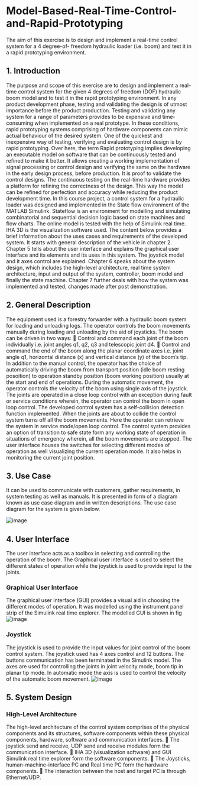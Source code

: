 # Model-Based-Real-Time-Control-and-Rapid-Prototyping
The aim of this exercise is to design and implement a real-time control system for a 4 degree-of- freedom hydraulic loader (i.e. boom) and test it in a rapid prototyping environment.

## 1. Introduction
The purpose and scope of this exercise are to design and implement a real-time control system for the given 4 degrees of freedom (DOF) hydraulic boom model and to test it in the rapid prototyping environment. 
In any product development phase, testing and validating the design is of utmost importance before the product production. Testing and validating any system for a range of parameters provides to be expensive and time-consuming when implemented on a real prototype. In these conditions, rapid prototyping systems comprising of hardware components can mimic actual behaviour of the desired system. 
One of the quickest and inexpensive way of testing, verifying and evaluating control design is by rapid prototyping. Over here, the term Rapid prototyping implies developing an executable model on software that can be continuously tested and refined to make it better. It allows creating a working implementation of signal processing or control design and verifying the same on the hardware in the early design process, before production. It is proof to validate the control designs. The continuous testing on the real-time hardware provides a platform for refining the correctness of the design. This way the model can be refined for perfection and accuracy while reducing the product development time. 
In this course project, a control system for a hydraulic loader was designed and implemented in the State flow environment of the MATLAB Simulink. Stateflow is an environment for modelling and simulating combinatorial and sequential decision logic based on state machines and flow charts. The online model is tested with the help of Simulink real time. IHA 3D is the visualization software used.
The content below provides a brief information  about the uses cases and requirements of the 
developed system. It starts with general description of the vehicle in chapter 2. Chapter 5 tells 
about the user interface and explains the graphical user interface and its elements and its uses 
in this system. The joystick model and it axes control are explained. 
Chapter 6 speaks about the system design, which includes the high-level architecture, real 
time system architecture, input and output of the system, controller, boom model and finally 
the state machine. 
Chapter 7 further deals with how the system was implemented and tested, changes made 
after post demonstration.

## 2. General Description
The equipment used is a forestry forwarder with a hydraulic boom system for loading and unloading logs. The operator controls the boom movements manually during loading and unloading by the aid of joysticks. The boom can be driven in two ways: 
  Control and command each joint of the boom individually i.e. joint angles q1, q2, q3 and telescopic joint d4. 
  Control and command the end of the boom along the planar coordinate axes i.e. joint angle q1, horizontal distance (x) and vertical distance (y) of the boom’s tip. 
In addition to the manual control, the operator has the choice of automatically driving the 
boom from transport position (idle boom resting posoition) to operation standby position (boom working position) usually at the start and end of operations. During the automatic movement, the operator controls the velocity of the boom using single axis of the joystick. 
The joints are operated in a close loop control with an exception during fault or service conditions wherein, the operator can control the boom in open loop control. The developed control system has a self-collision detection function implemented. When the joints are about to collide the control system turns off all the boom movements. Here the operator can retrieve the system in service mode/open loop control. The control system provides an option of transition to safe state form any working state of operation in situations of emergency wherein, all the boom movements are stopped. The user interface houses the switches for selecting different modes of operation as well visualizing the current operation mode. It also helps in monitoring the current joint position.

## 3. Use Case
It can be used to communicate with customers, gather requirements, in system testing as well as manuals. It is presented in form of a diagram known as use case diagram and in written descriptions. The use case diagram for the system is given below. 

![image](https://user-images.githubusercontent.com/51742367/59343975-aeeb5a00-8d15-11e9-903c-0ad0b4f5625f.png)

## 4. User Interface
The user interface acts as a toolbox in selecting and controlling the operation of the boom. The Graphical user interface is used to select the different states of operation while the joystick is used to provide input to the joints. 
### Graphical User Interface
The graphical user interface (GUI) provides a visual aid in choosing the different modes of operation. It was modelled using the instrument panel strip of the Simulink real time explorer. The modelled GUI is shown in fig
![image](https://user-images.githubusercontent.com/51742367/59344269-6bddb680-8d16-11e9-8319-69e899ea9901.png)

### Joystick
The joystick is used to provide the input values for joint control of the boom control system. The joystick used has 4 axes control and 12 buttons. The buttons communication has been terminated in the Simulink model. The axes are used for controlling the joints in joint velocity mode, boom tip in planar tip mode. In automatic mode the axis is used to control the velocity of the automatic boom movement.
![image](https://user-images.githubusercontent.com/51742367/59344459-cd9e2080-8d16-11e9-9071-60d0113e6bc8.png)

## 5. System Design
### High-Level Architecture
The high-level architecture of the control system comprises of the physical components and 
its structures, software components within these physical components, hardware, software 
and communication interfaces. 
 The joystick send and receive, UDP send and receive modules form the communication 
interface.
 IHA 3D (visualization software) and GUI Simulink real time explorer form the software 
components.
 The Joysticks, human-machine-interface PC and Real time PC form the hardware 
components.
 The interaction between the host and target PC is through Ethernet/UDP. 
